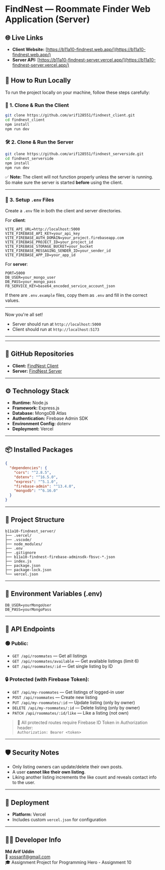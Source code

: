 # FindNest — Roommate Finder Web Application (Server)

## 🌐 Live Links
- **Client Website:** [https://b11a10-findnest.web.app/](https://b11a10-findnest.web.app/)
- **Server API:** [https://b11a10-findnest-server.vercel.app/](https://b11a10-findnest-server.vercel.app/)


## 🧪 How to Run Locally

To run the project locally on your machine, follow these steps carefully:

### 🚀 1. Clone & Run the Client

```bash
git clone https://github.com/arif128551/findnest_client.git
cd findnest_client
npm install
npm run dev
```

### 🛠️ 2. Clone & Run the Server

```bash
git clone https://github.com/arif128551/findnest_serverside.git
cd findnest_serverside
npm install
npm run dev
```

✅ **Note:** The client will not function properly unless the server is running.  
So make sure the server is started **before** using the client.

---

### 🔐 3. Setup `.env` Files

Create a `.env` file in both the client and server directories.

For **client**:
```
VITE_API_URL=http://localhost:5000
VITE_FIREBASE_API_KEY=your_api_key
VITE_FIREBASE_AUTH_DOMAIN=your_project.firebaseapp.com
VITE_FIREBASE_PROJECT_ID=your_project_id
VITE_FIREBASE_STORAGE_BUCKET=your_bucket
VITE_FIREBASE_MESSAGING_SENDER_ID=your_sender_id
VITE_FIREBASE_APP_ID=your_app_id
```

For **server**:
```
PORT=5000
DB_USER=your_mongo_user
DB_PASS=your_mongo_pass
FB_SERVICE_KEY=base64_encoded_service_account_json
```

If there are `.env.example` files, copy them as `.env` and fill in the correct values.

---

Now you're all set!  
- Server should run at `http://localhost:5000`  
- Client should run at `http://localhost:5173`

---

---

## 📁 GitHub Repositories
- **Client:** [FindNest Client](https://github.com/arif128551/findnest_client)
- **Server:** [FindNest Server](https://github.com/arif128551/findnest_serverside)

---

## ⚙️ Technology Stack

- **Runtime:** Node.js
- **Framework:** Express.js
- **Database:** MongoDB Atlas
- **Authentication:** Firebase Admin SDK
- **Environment Config:** dotenv
- **Deployment:** Vercel

---

## 📦 Installed Packages

```json
{
  "dependencies": {
    "cors": "^2.8.5",
    "dotenv": "^16.5.0",
    "express": "^5.1.0",
    "firebase-admin": "^13.4.0",
    "mongodb": "^6.16.0"
  }
}
```

---

## 📂 Project Structure

```
b11a10-findnest_server/
├── .vercel/
├── .vscode/
├── node_modules/
├── .env
├── .gitignore
├── b11a10-findnest-firebase-adminsdk-fbsvc-*.json
├── index.js
├── package.json
├── package-lock.json
└── vercel.json
```

---

## 🔐 Environment Variables (.env)

```
DB_USER=yourMongoUser
DB_PASS=yourMongoPass
```

---

## 📡 API Endpoints

### 🟢 Public:
- `GET /api/roommates` — Get all listings
- `GET /api/roommates/available` — Get available listings (limit 6)
- `GET /api/roommates/:id` — Get single listing by ID

### 🔒 Protected (with Firebase Token):
- `GET /api/my-roommates` — Get listings of logged-in user
- `POST /api/roommates` — Create new listing
- `PUT /api/my-roommates/:id` — Update listing (only by owner)
- `DELETE /api/my-roommates/:id` — Delete listing (only by owner)
- `PATCH /api/roommates/:id/like` — Like a listing (not own)

> 🔐 All protected routes require Firebase ID Token in Authorization header:  
> `Authorization: Bearer <token>`

---

## 🛡️ Security Notes

- Only listing owners can update/delete their own posts.
- A user **cannot like their own listing**.
- Liking another listing increments the like count and reveals contact info to the user.

---

## 🚀 Deployment
- **Platform:** Vercel
- Includes custom `vercel.json` for configuration

---

## 👨‍💻 Developer Info
**Md Arif Uddin**  
📧 xossarif@gmail.com  
🎓 Assignment Project for Programming Hero - Assignment 10
